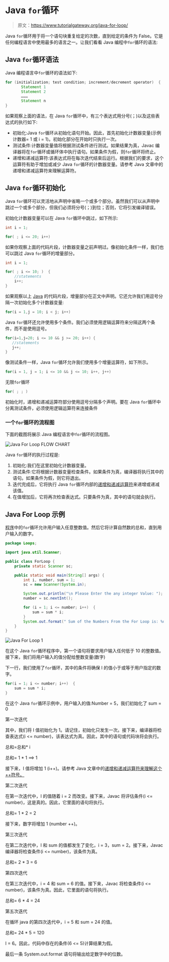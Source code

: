 # Java `for`循环

> 原文：<https://www.tutorialgateway.org/java-for-loop/>

Java `for`循环用于将一个语句块重复给定的次数，直到给定的条件为 False。它是任何编程语言中使用最多的语言之一。让我们看看 Java 编程中`for`循环的语法:

## Java `for`循环语法

Java 编程语言中`for`循环的语法如下:

```java
for (initialization; test condition; increment/decrement operator)  {
       Statement 1
       Statement 2
       ………
       Statement n
}
```

如果观察上面的语法，在 Java `for`循环中，有三个表达式用分号(；)以及这些表达式的执行如下:

*   初始化:Java `for`循环从初始化语句开始。因此，首先初始化计数器变量(示例计数器= 1 或 i = 1)。初始化部分在开始时只执行一次。
*   测试条件:计数器变量值将根据测试条件进行测试。如果结果为真，Javac 编译器将在`for`循环或循环体中执行语句。如果条件为假，则`for`循环将终止。
*   递增和递减运算符:该表达式将在每次迭代结束后运行。根据我们的要求，这个运算符有助于增加或减少 Java `for`循环的计数器变量。请参考 Java 文章中的递增和递减运算符来理解运算符。

## Java `for`循环初始化

Java `for`循环可以灵活地从声明中省略一个或多个部分。虽然我们可以从声明中跳过一个或多个部分，但我们必须将分号(；)到位；否则，它将引发编译错误。

初始化计数器变量可以在 Java `for`循环中跳过，如下所示:

```java
int i = 1;

for( ; i <= 20; i++)
```

如果你观察上面的代码片段，计数器变量之前声明过。像初始化条件一样，我们也可以跳过 Java `for`循环的增量部分。

```java
int i = 1;

for( ; i <= 10; )  {
    //statements     
    i++;
}
```

如果观察以上 [Java](https://www.tutorialgateway.org/java-tutorial/) 的代码片段，增量部分在正文中声明。它还允许我们用逗号分隔一次初始化多个计数器变量:

```java
for(i = 1,j = 10; i < j; i++)
```

Java `for`循环还允许使用多个条件。我们必须使用逻辑运算符来分隔这两个条件，而不是使用逗号。

```java
for(i=1,j=20; i <= 10 && j >= 20; i++) {
   //statements
   j++;
}
```

像测试条件一样，Java `for`循环允许我们使用多个增量运算符，如下所示。

```java
for(i = 1, j = 1; i <= 10 && j <= 10; i++, j++)
```

无限`for`循环

```java
for( ; ; )
```

初始化时，递增和递减运算符部分使用逗号分隔多个声明。要在 Java `for`循环中分离测试条件，必须使用逻辑运算符来连接条件

### 一个`for`循环的流程图

下面的截图将展示 Java 编程语言中`for`循环的流程图。

![Java For Loop FLOW CHART](img/00d0f20fe98a358bccedc7982158c488.png)

Java `for`循环的执行过程是:

1.  初始化:我们在这里初始化计数器变量。
2.  测试条件:它将根据计数器变量检查条件。如果条件为真，编译器将执行其中的语句。如果条件为假，则它将退出。
3.  迭代完成后，它将执行 Java `for`循环内部的[递增和递减运算符](https://www.tutorialgateway.org/increment-and-decrement-operators-in-java/)来递增或递减该值。
4.  在值增加后，它将再次检查表达式。只要条件为真，其中的语句就会执行。

## Java For Loop 示例

[程序](https://www.tutorialgateway.org/learn-java-programs/)中的`for`循环允许用户输入任意整数值。然后它将计算自然数的总和，直到用户输入的数字。

```java
package Loops;

import java.util.Scanner;

public class ForLoop {
	private static Scanner sc;

	public static void main(String[] args) {
		int i, number, sum = 1;
		sc = new Scanner(System.in);	

		System.out.println("\n Please Enter the any integer Value: ");
		number = sc.nextInt();

		for (i = 1; i <= number; i++)  {
			sum = sum * i;
		}
		System.out.format(" Sum of the Numbers From the For Loop is: %d ", sum);
	}
}
```

![Java For Loop 1](img/6304ad142b2696eb4f8c0bae4b040e87.png)

在这个 Java `for`循环程序中，第一个语句将要求用户输入任何低于 10 的整数值。接下来，我们将用户输入的值分配给整数变量(数字)

下一行，我们使用了`for`循环，其中的条件将确保 I 的值小于或等于用户指定的数字。

```java
for(i = 1; i <= number; i++)  {
	sum = sum * i;
}
```

在这个 Java `for`循环示例中，用户输入的值:Number = 5，我们初始化了 sum = 0

第一次迭代

其中，我们将 I 值初始化为 1。请记住，初始化只发生一次。接下来，编译器将检查表达式(i <= number)，该表达式为真。因此，其中的语句或代码块将会执行。

总和=总和* i

总和= 1 * 1 ==> 1

接下来，I 值将增加 1 (i++)。请参考 Java 文章中的[递增和递减运算符来理解这个++符号。](https://www.tutorialgateway.org/increment-and-decrement-operators-in-java/)

第二次迭代

在第一次迭代中，I 的值随着 i = 2 而改变。接下来，Javac 将评估条件(i <= number)，这是真的。因此，它里面的语句将执行。

总和= 1 * 2 = 2

接下来，数字将增加 1 (number ++)。

第三次迭代

在第二次迭代中，I 和 sum 的值都发生了变化，i = 3，sum = 2。接下来，Javac 编译器将检查条件(i <= number)，该条件为真。

总和= 2 * 3 = 6

第四次迭代

在第三次迭代中，i = 4 和 sum = 6 的值。接下来，Javac 将检查条件(i <= number)，该条件为真。因此，它里面的语句将执行。

总和= 6 * 4 = 24

第五次迭代

在循环 java 的第四次迭代中，i = 5 和 sum = 24 的值。

总和= 24 * 5 = 120

I = 6。因此，代码中存在的条件(6 <= 5)计算结果为假。

最后一条 System.out.format 语句将输出给定数字中的位数。